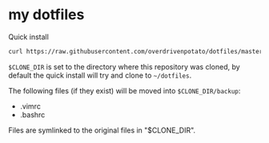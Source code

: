# my dotfiles

Quick install

```sh
curl https://raw.githubusercontent.com/overdrivenpotato/dotfiles/master/setup.sh -sSf | sh
```

`$CLONE_DIR` is set to the directory where this repository was cloned, by default the
quick install will try and clone to `~/dotfiles`.

The following files (if they exist) will be moved into `$CLONE_DIR/backup`:

  * .vimrc
  * .bashrc

Files are symlinked to the original files in "$CLONE_DIR".
